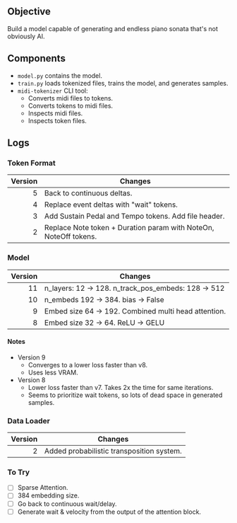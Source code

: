 ## Objective

Build a model capable of generating and endless piano sonata that's not obviously AI.

## Components

- `model.py` contains the model.
- `train.py` loads tokenized files, trains the model, and generates samples.
- `midi-tokenizer` CLI tool:
  - Converts midi files to tokens.
  - Converts tokens to midi files.
  - Inspects midi files.
  - Inspects token files.

## Logs

### Token Format

| Version | Changes                                                          |
| ------: | ---------------------------------------------------------------- |
|       5 | Back to continuous deltas.                                       |
|       4 | Replace event deltas with "wait" tokens.                         |
|       3 | Add Sustain Pedal and Tempo tokens. Add file header.             |
|       2 | Replace Note token + Duration param with NoteOn, NoteOff tokens. |

### Model

| Version | Changes                                              |
| ------: | ---------------------------------------------------- |
|      11 | n_layers: 12 -> 128. n_track_pos_embeds: 128 -> 512  |
|      10 | n_embeds 192 -> 384. bias -> False                   |
|       9 | Embed size 64 -> 192. Combined multi head attention. |
|       8 | Embed size 32 -> 64. ReLU -> GELU                    |

#### Notes

- Version 9
  - Converges to a lower loss faster than v8.
  - Uses less VRAM.
- Version 8
  - Lower loss faster than v7. Takes 2x the time for same iterations.
  - Seems to prioritize wait tokens, so lots of dead space in generated samples.

### Data Loader

| Version | Changes                                   |
| ------: | ----------------------------------------- |
|       2 | Added probabilistic transposition system. |

### To Try

- [ ] Sparse Attention.
- [ ] 384 embedding size.
- [ ] Go back to continuous wait/delay.
- [ ] Generate wait & velocity from the output of the attention block.
